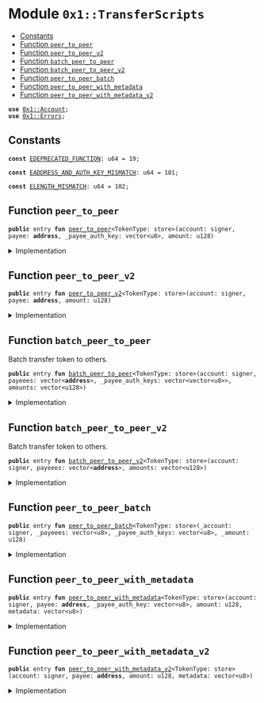 
<a name="0x1_TransferScripts"></a>

# Module `0x1::TransferScripts`



-  [Constants](#@Constants_0)
-  [Function `peer_to_peer`](#0x1_TransferScripts_peer_to_peer)
-  [Function `peer_to_peer_v2`](#0x1_TransferScripts_peer_to_peer_v2)
-  [Function `batch_peer_to_peer`](#0x1_TransferScripts_batch_peer_to_peer)
-  [Function `batch_peer_to_peer_v2`](#0x1_TransferScripts_batch_peer_to_peer_v2)
-  [Function `peer_to_peer_batch`](#0x1_TransferScripts_peer_to_peer_batch)
-  [Function `peer_to_peer_with_metadata`](#0x1_TransferScripts_peer_to_peer_with_metadata)
-  [Function `peer_to_peer_with_metadata_v2`](#0x1_TransferScripts_peer_to_peer_with_metadata_v2)


<pre><code><b>use</b> <a href="Account.md#0x1_Account">0x1::Account</a>;
<b>use</b> <a href="Errors.md#0x1_Errors">0x1::Errors</a>;
</code></pre>



<a name="@Constants_0"></a>

## Constants


<a name="0x1_TransferScripts_EDEPRECATED_FUNCTION"></a>



<pre><code><b>const</b> <a href="TransferScripts.md#0x1_TransferScripts_EDEPRECATED_FUNCTION">EDEPRECATED_FUNCTION</a>: u64 = 19;
</code></pre>



<a name="0x1_TransferScripts_EADDRESS_AND_AUTH_KEY_MISMATCH"></a>



<pre><code><b>const</b> <a href="TransferScripts.md#0x1_TransferScripts_EADDRESS_AND_AUTH_KEY_MISMATCH">EADDRESS_AND_AUTH_KEY_MISMATCH</a>: u64 = 101;
</code></pre>



<a name="0x1_TransferScripts_ELENGTH_MISMATCH"></a>



<pre><code><b>const</b> <a href="TransferScripts.md#0x1_TransferScripts_ELENGTH_MISMATCH">ELENGTH_MISMATCH</a>: u64 = 102;
</code></pre>



<a name="0x1_TransferScripts_peer_to_peer"></a>

## Function `peer_to_peer`



<pre><code><b>public</b> entry <b>fun</b> <a href="TransferScripts.md#0x1_TransferScripts_peer_to_peer">peer_to_peer</a>&lt;TokenType: store&gt;(account: signer, payee: <b>address</b>, _payee_auth_key: vector&lt;u8&gt;, amount: u128)
</code></pre>



<details>
<summary>Implementation</summary>


<pre><code><b>public</b> entry <b>fun</b> <a href="TransferScripts.md#0x1_TransferScripts_peer_to_peer">peer_to_peer</a>&lt;TokenType: store&gt;(account: signer, payee: <b>address</b>, _payee_auth_key: vector&lt;u8&gt;, amount: u128) {
     <a href="TransferScripts.md#0x1_TransferScripts_peer_to_peer_v2">peer_to_peer_v2</a>&lt;TokenType&gt;(account, payee, amount)
}
</code></pre>



</details>

<a name="0x1_TransferScripts_peer_to_peer_v2"></a>

## Function `peer_to_peer_v2`



<pre><code><b>public</b> entry <b>fun</b> <a href="TransferScripts.md#0x1_TransferScripts_peer_to_peer_v2">peer_to_peer_v2</a>&lt;TokenType: store&gt;(account: signer, payee: <b>address</b>, amount: u128)
</code></pre>



<details>
<summary>Implementation</summary>


<pre><code><b>public</b> entry <b>fun</b> <a href="TransferScripts.md#0x1_TransferScripts_peer_to_peer_v2">peer_to_peer_v2</a>&lt;TokenType: store&gt;(account: signer, payee: <b>address</b>, amount: u128) {
    <b>if</b> (!<a href="Account.md#0x1_Account_exists_at">Account::exists_at</a>(payee)) {
        <a href="Account.md#0x1_Account_create_account_with_address">Account::create_account_with_address</a>&lt;TokenType&gt;(payee);
    };
    <a href="Account.md#0x1_Account_pay_from">Account::pay_from</a>&lt;TokenType&gt;(&account, payee, amount)
}
</code></pre>



</details>

<a name="0x1_TransferScripts_batch_peer_to_peer"></a>

## Function `batch_peer_to_peer`

Batch transfer token to others.


<pre><code><b>public</b> entry <b>fun</b> <a href="TransferScripts.md#0x1_TransferScripts_batch_peer_to_peer">batch_peer_to_peer</a>&lt;TokenType: store&gt;(account: signer, payeees: vector&lt;<b>address</b>&gt;, _payee_auth_keys: vector&lt;vector&lt;u8&gt;&gt;, amounts: vector&lt;u128&gt;)
</code></pre>



<details>
<summary>Implementation</summary>


<pre><code><b>public</b> entry <b>fun</b> <a href="TransferScripts.md#0x1_TransferScripts_batch_peer_to_peer">batch_peer_to_peer</a>&lt;TokenType: store&gt;(account: signer, payeees: vector&lt;<b>address</b>&gt;, _payee_auth_keys: vector&lt;vector&lt;u8&gt;&gt;, amounts: vector&lt;u128&gt;) {
     <a href="TransferScripts.md#0x1_TransferScripts_batch_peer_to_peer_v2">batch_peer_to_peer_v2</a>&lt;TokenType&gt;(account, payeees, amounts)
}
</code></pre>



</details>

<a name="0x1_TransferScripts_batch_peer_to_peer_v2"></a>

## Function `batch_peer_to_peer_v2`

Batch transfer token to others.


<pre><code><b>public</b> entry <b>fun</b> <a href="TransferScripts.md#0x1_TransferScripts_batch_peer_to_peer_v2">batch_peer_to_peer_v2</a>&lt;TokenType: store&gt;(account: signer, payeees: vector&lt;<b>address</b>&gt;, amounts: vector&lt;u128&gt;)
</code></pre>



<details>
<summary>Implementation</summary>


<pre><code><b>public</b> entry <b>fun</b> <a href="TransferScripts.md#0x1_TransferScripts_batch_peer_to_peer_v2">batch_peer_to_peer_v2</a>&lt;TokenType: store&gt;(account: signer, payeees: vector&lt;<b>address</b>&gt;, amounts: vector&lt;u128&gt;) {
    <b>let</b> len = <a href="Vector.md#0x1_Vector_length">Vector::length</a>(&payeees);
    <b>assert</b>!(len == <a href="Vector.md#0x1_Vector_length">Vector::length</a>(&amounts), <a href="TransferScripts.md#0x1_TransferScripts_ELENGTH_MISMATCH">ELENGTH_MISMATCH</a>);
    <b>let</b> i = 0;
    <b>while</b> (i &lt; len){
        <b>let</b> payee = *<a href="Vector.md#0x1_Vector_borrow">Vector::borrow</a>(&payeees, i);
        <b>if</b> (!<a href="Account.md#0x1_Account_exists_at">Account::exists_at</a>(payee)) {
            <a href="Account.md#0x1_Account_create_account_with_address">Account::create_account_with_address</a>&lt;TokenType&gt;(payee);
        };
        <b>let</b> amount = *<a href="Vector.md#0x1_Vector_borrow">Vector::borrow</a>(&amounts, i);
        <a href="Account.md#0x1_Account_pay_from">Account::pay_from</a>&lt;TokenType&gt;(&account, payee, amount);
        i = i + 1;
    }
}
</code></pre>



</details>

<a name="0x1_TransferScripts_peer_to_peer_batch"></a>

## Function `peer_to_peer_batch`



<pre><code><b>public</b> entry <b>fun</b> <a href="TransferScripts.md#0x1_TransferScripts_peer_to_peer_batch">peer_to_peer_batch</a>&lt;TokenType: store&gt;(_account: signer, _payeees: vector&lt;u8&gt;, _payee_auth_keys: vector&lt;u8&gt;, _amount: u128)
</code></pre>



<details>
<summary>Implementation</summary>


<pre><code><b>public</b> entry <b>fun</b> <a href="TransferScripts.md#0x1_TransferScripts_peer_to_peer_batch">peer_to_peer_batch</a>&lt;TokenType: store&gt;(_account: signer, _payeees: vector&lt;u8&gt;, _payee_auth_keys: vector&lt;u8&gt;, _amount: u128) {
    <b>abort</b> <a href="Errors.md#0x1_Errors_deprecated">Errors::deprecated</a>(<a href="TransferScripts.md#0x1_TransferScripts_EDEPRECATED_FUNCTION">EDEPRECATED_FUNCTION</a>)
}
</code></pre>



</details>

<a name="0x1_TransferScripts_peer_to_peer_with_metadata"></a>

## Function `peer_to_peer_with_metadata`



<pre><code><b>public</b> entry <b>fun</b> <a href="TransferScripts.md#0x1_TransferScripts_peer_to_peer_with_metadata">peer_to_peer_with_metadata</a>&lt;TokenType: store&gt;(account: signer, payee: <b>address</b>, _payee_auth_key: vector&lt;u8&gt;, amount: u128, metadata: vector&lt;u8&gt;)
</code></pre>



<details>
<summary>Implementation</summary>


<pre><code><b>public</b> entry <b>fun</b> <a href="TransferScripts.md#0x1_TransferScripts_peer_to_peer_with_metadata">peer_to_peer_with_metadata</a>&lt;TokenType: store&gt;(
    account: signer,
    payee: <b>address</b>,
    _payee_auth_key: vector&lt;u8&gt;,
    amount: u128,
    metadata: vector&lt;u8&gt;,
) {
     <a href="TransferScripts.md#0x1_TransferScripts_peer_to_peer_with_metadata_v2">peer_to_peer_with_metadata_v2</a>&lt;TokenType&gt;(account, payee, amount, metadata)
}
</code></pre>



</details>

<a name="0x1_TransferScripts_peer_to_peer_with_metadata_v2"></a>

## Function `peer_to_peer_with_metadata_v2`



<pre><code><b>public</b> entry <b>fun</b> <a href="TransferScripts.md#0x1_TransferScripts_peer_to_peer_with_metadata_v2">peer_to_peer_with_metadata_v2</a>&lt;TokenType: store&gt;(account: signer, payee: <b>address</b>, amount: u128, metadata: vector&lt;u8&gt;)
</code></pre>



<details>
<summary>Implementation</summary>


<pre><code><b>public</b> entry <b>fun</b> <a href="TransferScripts.md#0x1_TransferScripts_peer_to_peer_with_metadata_v2">peer_to_peer_with_metadata_v2</a>&lt;TokenType: store&gt;(
        account: signer,
        payee: <b>address</b>,
        amount: u128,
        metadata: vector&lt;u8&gt;,
) {
    <b>if</b> (!<a href="Account.md#0x1_Account_exists_at">Account::exists_at</a>(payee)) {
        <a href="Account.md#0x1_Account_create_account_with_address">Account::create_account_with_address</a>&lt;TokenType&gt;(payee);
    };
    <a href="Account.md#0x1_Account_pay_from_with_metadata">Account::pay_from_with_metadata</a>&lt;TokenType&gt;(&account,payee, amount, metadata)
}
</code></pre>



</details>

